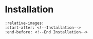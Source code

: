 # Installation

```{include} ../../../README.md
:relative-images:
:start-after: <!--Installation-->
:end-before: <!--End Installation-->
```
